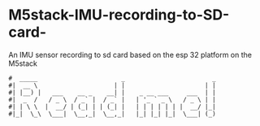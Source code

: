 # M5stack-IMU-recording-to-SD-card-
An IMU sensor recording to sd card based on the esp 32 platform on the M5stack 
```
#  _____                       _                        _ 
#|  __ \                     | |                      | |
#| |__) |   ___    __ _    __| |    _ __ ___     ___  | |
#|  _  /   / _ \  / _` |  / _` |   | '_ ` _ \   / _ \ | |
#| | \ \  |  __/ | (_| | | (_| |   | | | | | | |  __/ |_|
#|_|  \_\  \___|  \__,_|  \__,_|   |_| |_| |_|  \___| (_)
                                                         
                                                         
 ```                                           
